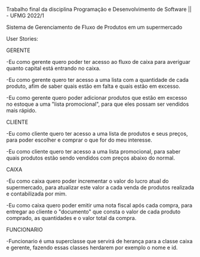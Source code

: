 Trabalho final da disciplina Programação e Desenvolvimento de Software || - UFMG 2022/1

Sistema de Gerenciamento de Fluxo de Produtos em um supermercado

User Stories:

GERENTE

-Eu como gerente quero poder ter acesso ao fluxo de caixa para averiguar quanto capital está entrando no caixa.

-Eu como gerente quero ter acesso a uma lista com a quantidade de cada produto, afim de saber quais estão em falta e quais estão em excesso.

-Eu como gerente quero poder adicionar produtos que estão em excesso no estoque a uma "lista promocional", para que eles possam ser vendidos mais rápido.

CLIENTE

-Eu como cliente quero ter acesso a uma lista de produtos e seus preços, para poder escolher e comprar o que for do meu interesse.

-Eu como cliente quero ter acesso a uma lista promocional, para saber quais produtos estão sendo vendidos com preços abaixo do normal.

CAIXA

-Eu como caixa quero poder incrementar o valor do lucro atual do supermercado, para atualizar este valor a cada venda de produtos realizada e contabilizada por mim.

-Eu como caixa quero poder emitir uma nota fiscal após cada compra, para entregar ao cliente o "documento" que consta o valor de cada produto comprado, as quantidades e o valor total da compra.

FUNCIONARIO

-Funcionario é uma superclasse que servirá de herança para a classe caixa e gerente, fazendo essas classes herdarem por exemplo o nome e id.

